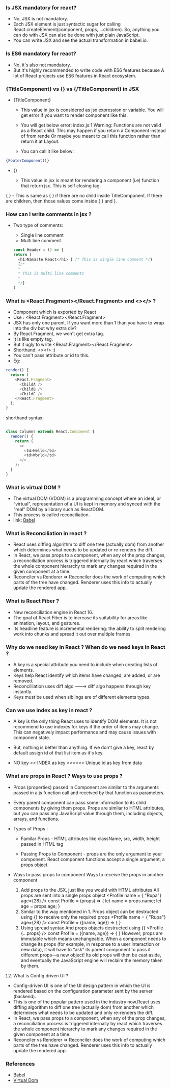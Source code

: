 ### Is JSX mandatory for react?
* No, JSX is not mandatory.
* Each JSX element is just syntactic sugar for calling React.createElement(component, props, ...children). So, anything you can do with JSX can also be done with just plain JavaScript.
* You can write JSX and see the actual transformation in babel.io.

### Is ES6 mandatory for react?
* No, it's also not mandatory. 
* But it's highly recommended to write code with ES6 features because A lot of React projects use ES6 features in React ecosystem. 

### {TitleComponent} vs {<TitleComponent/>} vs {/TitleComponent} in JSX
* {TitleComponent}
    * This value in jsx is considered as jsx expression or variable. You will get error if you want to render component like this.

    * You will get below error:
index.js:1 Warning: Functions are not valid as a React child. This may happen if you return a Component instead of <Component /> from rende Or maybe you meant to call this function rather than return it at Layout.

    * You can call it like below:

```js
{FooterComponent()}
```

* {<TitleComponent/>}
    * This value in jsx is meant for rendering a component (i.e) function that return jsx. This is self closing tag.

{ <TitleComponent> </TitleComponent> } - This is same as { <TitleComponent /> } if there are no child inside TitleComponent. If there are children, then those values come inside { <TitleComponent>}  and </TitleComponent> }.

### How can I write comments in jsx ?
* Two type of comments:
    * Single line comment
    * Multi line comment
    
    ```js
    const Header = () => {
   return ( 
      <h1>Namaste React</h1> { /* This is single line comment */}
      {/*
      *
      * This is multi line comments
      *
      */} 
   )
    ```

### What is <React.Fragment></React.Fragment> and <></> ?
*  Component which is exported by React
* Use : <React.Fragment></React.Fragment>
* JSX has only one parent. If you want more than 1 than you have to wrap into the div but why extra div?
* By React.Fragment, we won't get extra tag.
* It is like empty tag.
* But it ugly to write <React.Fragment></React.Fragment>
* Shorthand: <></> :)
* You can't pass attribute or id to this.
* Eg:

```js
render() {
  return (
    <React.Fragment>
      <ChildA />
      <ChildB />
      <ChildC />
    </React.Fragment>
  );
}
```
shorthand syntax:

```js

class Columns extends React.Component {
  render() {
    return (
      <>
        <td>Hello</td>
        <td>World</td>
      </>
    );
  }
}
```
### What is virtual DOM ?
* The virtual DOM (VDOM) is a programming concept where an ideal, or “virtual”, representation of a UI is kept in memory and synced with the “real” DOM by a library such as ReactDOM. 
* This process is called reconciliation.
* link: [Babel](https://reactjs.org/docs/faq-internals.html)

### What is Reconciliation in react ?
* React uses diffing algorithm to diff one tree (actually dom) from another which determines what needs to be updated or re-renders the diff.
* In React, we pass props to a component, when any of the prop changes, a reconciliation process is triggered internally by react which traverses the whole component hierarchy to mark any changes required in the given component at a time.
* Reconciler vs Renderer => Reconciler does the work of computing which parts of the tree have changed. Renderer uses this info to actually update the rendered app.

### What is React Fiber ?
* New reconciliation engine in React 16. 
* The goal of React Fiber is to increase its suitability for areas like animation, layout, and gestures. 
* Its headline feature is incremental rendering: the ability to split rendering work into chunks and spread it out over multiple frames.

### Why do we need key in React ? When do we need keys in React ?
* A key is a special attribute you need to include when creating lists of elements. 
* Keys help React identify which items have changed, are added, or are removed. 
* Reconcilliation uses diff algo ---> diff algo happens through key instantly.
* Keys must be used when siblings are of different elements types.

### Can we use index as key in react ?
* A key is the only thing React uses to identify DOM elements. It is not recommend to use indexes for keys if the order of items may change. This can negatively impact performance and may cause issues with component state.

* But, nothing is better than anything. If we don't give a key, react by default assign id of that list item as it's key.

* NO key << INDEX as key <<<<<< Unique id as key from data

### What are props in React ? Ways to use props ?
* Props (properties) passed in Component are similar to the arguments passed in a js function call and received by that function as parameters.
* Every parent component can pass some information to its child components by giving them props. Props are similar to HTML attributes, but you can pass any JavaScript value through them, including objects, arrays, and functions.
* Types of Props :

    * Familar Props - HTML attributes like className, src, width, height passed in HTML  tag

    * Passing Props to Component - props are the only argument to your component. React component functions accept a single argument, a props object.

* Ways to pass props to component	Ways to receive the props in another component
    1. Add props to the JSX, just like you would with HTML attributes	All props are sent into a single props object
    <Profile name = { "Rupa"} age={28}   />	const Profile = (props) => { let name = props.name; let age = props.age; }
    2. Similar to the way mentioned in 1.	Props object can be destructed using {} to receive only the required props
    <Profile name = { "Rupa"} age={28}   />	const Profile = ({name, age}) => { }
    3. Using spread syntax	And props objects destructed using {}
    <Profile {...props}   />	const Profile = ({name, age}) => { }
    However, props are immutable which means unchangeable. When a component needs to change its props (for example, in response to a user interaction or new data), it will have to “ask” its parent component to pass it different props—a new object! Its old props will then be cast aside, and eventually the JavaScript engine will reclaim the memory taken by them.

12. What is Config driven UI ?
* Config-driven UI is one of the UI design pattern in which the UI is rendered based on the configuration parameter sent by the server (backend). 
* This is one of the popular pattern used in the industry now.React uses diffing algorithm to diff one tree (actually dom) from another which determines what needs to be updated and only re-renders the diff.
* In React, we pass props to a component, when any of the prop changes, a reconciliation process is triggered internally by react which traverses the whole component hierarchy to mark any changes required in the given component at a time.
* Reconciler vs Renderer => Reconciler does the work of computing which parts of the tree have changed. Renderer uses this info to actually update the rendered app.

### References
* [Babel](https://babel.io/)
* [Virtual Dom](https://reactjs.org/docs/faq-internals.html)


